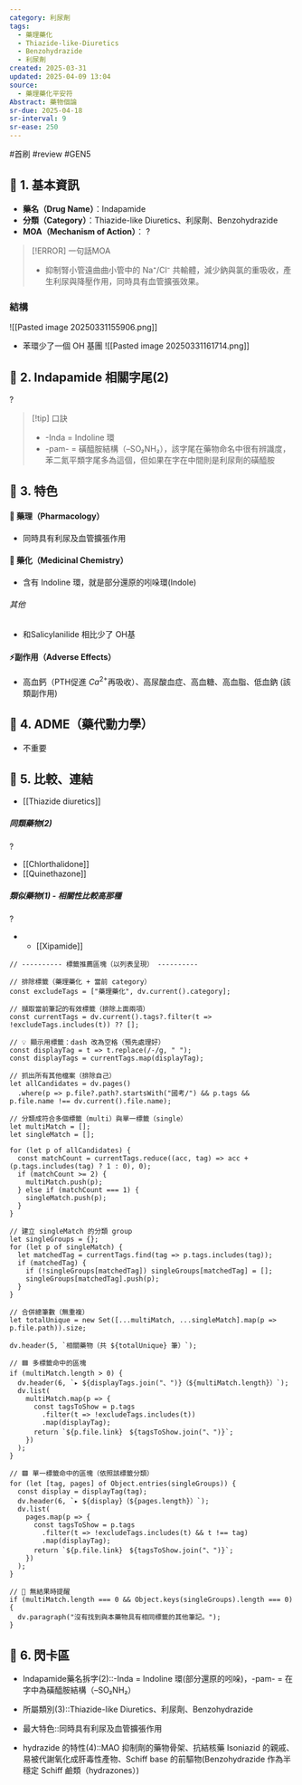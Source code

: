 ```yaml
---
category: 利尿劑
tags:
  - 藥理藥化
  - Thiazide-like-Diuretics
  - Benzohydrazide
  - 利尿劑
created: 2025-03-31
updated: 2025-04-09 13:04
source:
  - 藥理藥化平安符
Abstract: 藥物個論
sr-due: 2025-04-18
sr-interval: 9
sr-ease: 250
---
```


#首刷 #review #GEN5


## 🔹 1. 基本資訊
- **藥名（Drug Name）**：Indapamide
- **分類（Category）**：Thiazide-like Diuretics、利尿劑、Benzohydrazide
- **MOA（Mechanism of Action）**：
?
> [!ERROR] 一句話MOA
> - 抑制腎小管遠曲曲小管中的 Na⁺/Cl⁻ 共輸體，減少鈉與氯的重吸收，產生利尿與降壓作用，同時具有血管擴張效果。 <!--SR:!2025-04-11,4,270-->


### 結構
![[Pasted image 20250331155906.png]]
- 苯環少了一個 OH 基團
![[Pasted image 20250331161714.png]]

## 🔹 2. Indapamide 相關字尾(2)
?
> [!tip] 口訣
> - -Inda =  Indoline 環
> - -pam- = 磺醯胺結構（–SO₂NH₂），該字尾在藥物命名中很有辨識度，苯二氮平類字尾多為這個，但如果在字在中間則是利尿劑的磺醯胺 <!--SR:!2025-04-11,4,270-->

## 🔹 3. 特色
#### 🧪 藥理（Pharmacology）
- 同時具有利尿及血管擴張作用


#### 🧬 藥化（Medicinal Chemistry）

- 含有 Indoline 環，就是部分還原的吲哚環(Indole)
###### 其他
- 和Salicylanilide 相比少了 OH基



#### ⚡副作用（Adverse Effects）

- 高血鈣（PTH促進 $Ca^{2+}$再吸收）、高尿酸血症、高血糖、高血脂、低血鈉 (該類副作用)


## 🔹 4. ADME（藥代動力學）
 - 不重要
## 🔹 5. 比較、連結

- [[Thiazide diuretics]]

##### 同類藥物(2)
?
- [[Chlorthalidone]]
- [[Quinethazone]] <!--SR:!2025-04-08,1,230-->

##### 類似藥物(1) - 相關性比較高那種
?
- - [[Xipamide]]


```dataviewjs
// ---------- 標籤推薦區塊（以列表呈現） ----------

// 排除標籤（藥理藥化 + 當前 category）
const excludeTags = ["藥理藥化", dv.current().category];

// 擷取當前筆記的有效標籤（排除上面兩項）
const currentTags = dv.current().tags?.filter(t => !excludeTags.includes(t)) ?? [];

// 💡 顯示用標籤：dash 改為空格（預先處理好）
const displayTag = t => t.replace(/-/g, " ");
const displayTags = currentTags.map(displayTag);

// 抓出所有其他檔案（排除自己）
let allCandidates = dv.pages()
  .where(p => p.file?.path?.startsWith("國考/") && p.tags && p.file.name !== dv.current().file.name);

// 分類成符合多個標籤（multi）與單一標籤（single）
let multiMatch = [];
let singleMatch = [];

for (let p of allCandidates) {
  const matchCount = currentTags.reduce((acc, tag) => acc + (p.tags.includes(tag) ? 1 : 0), 0);
  if (matchCount >= 2) {
    multiMatch.push(p);
  } else if (matchCount === 1) {
    singleMatch.push(p);
  }
}

// 建立 singleMatch 的分類 group
let singleGroups = {};
for (let p of singleMatch) {
  let matchedTag = currentTags.find(tag => p.tags.includes(tag));
  if (matchedTag) {
    if (!singleGroups[matchedTag]) singleGroups[matchedTag] = [];
    singleGroups[matchedTag].push(p);
  }
}

// 合併總筆數（無重複）
let totalUnique = new Set([...multiMatch, ...singleMatch].map(p => p.file.path)).size;

dv.header(5, `相關藥物（共 ${totalUnique} 筆）`);

// 🟦 多標籤命中的區塊
if (multiMatch.length > 0) {
  dv.header(6, `▸ ${displayTags.join("、")}（${multiMatch.length}）`);
  dv.list(
    multiMatch.map(p => {
      const tagsToShow = p.tags
        .filter(t => !excludeTags.includes(t))
        .map(displayTag);
      return `${p.file.link}　${tagsToShow.join("、")}`;
    })
  );
}

// 🟩 單一標籤命中的區塊（依照該標籤分類）
for (let [tag, pages] of Object.entries(singleGroups)) {
  const display = displayTag(tag);
  dv.header(6, `▸ ${display}（${pages.length}）`);
  dv.list(
    pages.map(p => {
      const tagsToShow = p.tags
        .filter(t => !excludeTags.includes(t) && t !== tag)
        .map(displayTag);
      return `${p.file.link}　${tagsToShow.join("、")}`;
    })
  );
}

// 🔕 無結果時提醒
if (multiMatch.length === 0 && Object.keys(singleGroups).length === 0) {
  dv.paragraph("沒有找到與本藥物具有相同標籤的其他筆記。");
}

```


## 🔹 6. 閃卡區

- Indapamide藥名拆字(2)::-Inda =  Indoline 環(部分還原的吲哚)，-pam- = 在字中為磺醯胺結構（–SO₂NH₂） <!--SR:!2025-04-11,4,270-->
- 所屬類別(3)::Thiazide-like Diuretics、利尿劑、Benzohydrazide <!--SR:!2025-04-11,4,270-->
- 最大特色::同時具有利尿及血管擴張作用 <!--SR:!2025-04-11,4,270-->

- hydrazide 的特性(4)::MAO 抑制劑的藥物骨架、抗結核藥 Isoniazid 的親戚、易被代謝氧化成肝毒性產物、Schiff base 的前驅物(Benzohydrazide 作為半穩定 Schiff 鹼類（hydrazones）) <!--SR:!2025-04-10,3,250-->